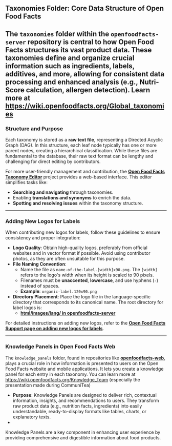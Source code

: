 ## Taxonomies Folder: Core Data Structure of Open Food Facts

The `taxonomies` folder within the `openfoodfacts-server` repository is central to how Open Food Facts structures its vast product data. These taxonomies define and organize crucial information such as ingredients, labels, additives, and more, allowing for consistent data processing and enhanced analysis (e.g., Nutri-Score calculation, allergen detection).
Learn more at https://wiki.openfoodfacts.org/Global_taxonomies
---

### Structure and Purpose

Each taxonomy is stored as a **raw text file**, representing a Directed Acyclic Graph (DAG). In this structure, each leaf node typically has one or more parent nodes, creating a hierarchical classification. While these files are fundamental to the database, their raw text format can be lengthy and challenging for direct editing by contributors.

For more user-friendly management and contribution, the **[Open Food Facts Taxonomy Editor](https://github.com/openfoodfacts/taxonomy-editor)** project provides a web-based interface. This editor simplifies tasks like:

* **Searching and navigating** through taxonomies.
* Enabling **translations and synonyms** to enrich the data.
* **Spotting and resolving issues** within the taxonomy structure.

---

### Adding New Logos for Labels

When contributing new logos for labels, follow these guidelines to ensure consistency and proper integration:

* **Logo Quality**: Obtain high-quality logos, preferably from official websites and in vector format if possible. Avoid using contributor photos, as they are often unsuitable for this purpose.
* **File Naming Convention**:
    * Name the file as `name-of-the-label.[width]x90.png`. The `[width]` refers to the logo's width when its height is scaled to 90 pixels.
    * Filenames must be **unaccented**, **lowercase**, and use hyphens (`-`) instead of spaces.
    * **Example**: `organic-label.120x90.png`
* **Directory Placement**: Place the logo file in the language-specific directory that corresponds to its canonical name. The root directory for label logos is:
    * **[html/images/lang/ in openfoodfacts-server](https://github.com/openfoodfacts/openfoodfacts-server/tree/main/html/images/lang)**

For detailed instructions on adding new logos, refer to the **[Open Food Facts Support page on adding new logos for labels](https://support.openfoodfacts.org/help/en-gb/15-improving-open-food-facts-in-my-language-country/55-i-would-like-to-add-a-new-logo-for-labels)**.

---

### Knowledge Panels in Open Food Facts Web

The `knowledge_panels` folder, found in repositories like **[openfoodfacts-web](https://github.com/openfoodfacts/openfoodfacts-web/tree/main/knowledge_panels)**, plays a crucial role in how information is presented to users on the Open Food Facts website and mobile applications. It lets you create a knowledge panel for each entry in each taxonomy. You can learn more at https://wiki.openfoodfacts.org/Knowledge_Team (especially the presentation made during CommuniTea)

* **Purpose**: Knowledge Panels are designed to deliver rich, contextual information, insights, and recommendations to users. They transform raw product data (e.g., nutrition facts, ingredients) into easily understandable, ready-to-display formats like tables, charts, or explanatory texts.
* 
Knowledge Panels are a key component in enhancing user experience by providing comprehensive and digestible information about food products.

